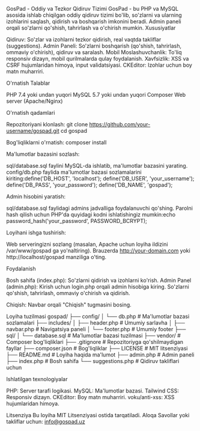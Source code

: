 GosPad - Oddiy va Tezkor Qidiruv Tizimi
GosPad - bu PHP va MySQL asosida ishlab chiqilgan oddiy qidiruv tizimi bo'lib, so'zlarni va ularning izohlarini saqlash, qidirish va boshqarish imkonini beradi. Admin paneli orqali so'zlarni qo'shish, tahrirlash va o'chirish mumkin.
Xususiyatlar

Qidiruv: So'zlar va izohlarni tezkor qidirish, real vaqtda takliflar (suggestions).
Admin Paneli: So'zlarni boshqarish (qo'shish, tahrirlash, ommaviy o'chirish), qidiruv va saralash.
Mobil Moslashuvchanlik: To'liq responsiv dizayn, mobil qurilmalarda qulay foydalanish.
Xavfsizlik: XSS va CSRF hujumlaridan himoya, input validatsiyasi.
CKEditor: Izohlar uchun boy matn muharriri.

O'rnatish
Talablar

PHP 7.4 yoki undan yuqori
MySQL 5.7 yoki undan yuqori
Composer
Web server (Apache/Nginx)

O'rnatish qadamlari

Repozitoriyani klonlash:
git clone https://github.com/your-username/gospad.git
cd gospad


Bog'liqliklarni o'rnatish:
composer install


Ma'lumotlar bazasini sozlash:

sql/database.sql faylini MySQL-da ishlatib, ma'lumotlar bazasini yarating.
config/db.php faylida ma'lumotlar bazasi sozlamalarini kiriting:define('DB_HOST', 'localhost');
define('DB_USER', 'your_username');
define('DB_PASS', 'your_password');
define('DB_NAME', 'gospad');




Admin hisobini yaratish:

sql/database.sql faylidagi admins jadvalliga foydalanuvchi qo'shing.
Parolni hash qilish uchun PHP'da quyidagi kodni ishlatishingiz mumkin:echo password_hash('your_password', PASSWORD_BCRYPT);




Loyihani ishga tushirish:

Web serveringizni sozlang (masalan, Apache uchun loyiha ildizini /var/www/gospad ga yo'naltiring).
Brauzerda http://your-domain.com yoki http://localhost/gospad manziliga o'ting.



Foydalanish

Bosh sahifa (index.php): So'zlarni qidirish va izohlarni ko'rish.
Admin Panel (admin.php):
Kirish uchun login.php orqali admin hisobiga kiring.
So'zlarni qo'shish, tahrirlash, ommaviy o'chirish va qidirish.


Chiqish: Navbar orqali "Chiqish" tugmasini bosing.

Loyiha tuzilmasi
gospad/
├── config/
│   └── db.php            # Ma'lumotlar bazasi sozlamalari
├── includes/
│   ├── header.php        # Umumiy sarlavha
│   ├── navbar.php        # Navigatsiya paneli
│   └── footer.php        # Umumiy footer
├── sql/
│   └── database.sql      # Ma'lumotlar bazasi tuzilmasi
├── vendor/               # Composer bog'liqliklari
├── .gitignore            # Repozitoriyga qo'shilmaydigan fayllar
├── composer.json         # Bog'liqliklar
├── LICENSE               # MIT litsenziyasi
├── README.md             # Loyiha haqida ma'lumot
├── admin.php             # Admin paneli
├── index.php             # Bosh sahifa
└── suggestions.php       # Qidiruv takliflari uchun

Ishlatilgan texnologiyalar

PHP: Server tarafi logikasi.
MySQL: Ma'lumotlar bazasi.
Tailwind CSS: Responsiv dizayn.
CKEditor: Boy matn muharriri.
voku/anti-xss: XSS hujumlaridan himoya.

Litsenziya
Bu loyiha MIT Litsenziyasi ostida tarqatiladi.
Aloqa
Savollar yoki takliflar uchun: info@gospad.uz
